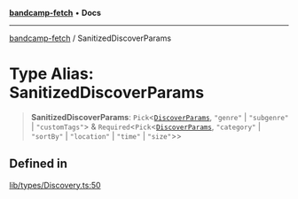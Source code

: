 [**bandcamp-fetch**](../README.md) • **Docs**

***

[bandcamp-fetch](../README.md) / SanitizedDiscoverParams

# Type Alias: SanitizedDiscoverParams

> **SanitizedDiscoverParams**: `Pick`\<[`DiscoverParams`](../interfaces/DiscoverParams.md), `"genre"` \| `"subgenre"` \| `"customTags"`\> & `Required`\<`Pick`\<[`DiscoverParams`](../interfaces/DiscoverParams.md), `"category"` \| `"sortBy"` \| `"location"` \| `"time"` \| `"size"`\>\>

## Defined in

[lib/types/Discovery.ts:50](https://github.com/patrickkfkan/bandcamp-fetch/blob/d7908af6ae5080a27ddea05f2631b8fc5129d64d/src/lib/types/Discovery.ts#L50)
